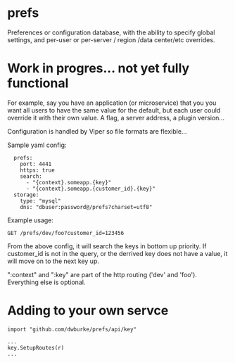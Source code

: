# prefs
Preferences or configuration database, with the ability to specify
global settings, and per-user or per-server / region /data center/etc overrides.

# Work in progres... not yet fully functional

For example, say you have an application (or microservice) that you you want all
users to have the same value for the default, but each user could override it
with their own value.  A flag, a server address, a plugin version...

Configuration is handled by Viper so file formats are flexible...

Sample yaml config:

```
  prefs:
    port: 4441
    https: true
    search:
      - "{context}.someapp.{key}"
      - "{context}.someapp.{customer_id}.{key}"
  storage:
    type: "mysql"
    dns: "dbuser:password@/prefs?charset=utf8"
```

Example usage:

  `GET /prefs/dev/foo?customer_id=123456`

From the above config, it will search the keys in bottom up priority.  If 
customer_id is not in the query, or the derrived key does not have a value,
it will move on to the next key up.

":context" and ":key" are part of the http routing ('dev' and 'foo').
Everything else is optional.

# Adding to your own servce

```
import "github.com/dwburke/prefs/api/key"

...
key.SetupRoutes(r)
...

```

